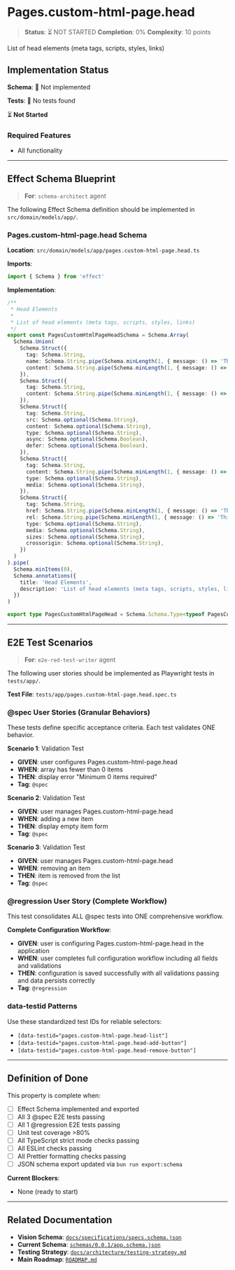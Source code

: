 # Pages.custom-html-page.head

> **Status**: ⏳ NOT STARTED
> **Completion**: 0%
> **Complexity**: 10 points

List of head elements (meta tags, scripts, styles, links)

## Implementation Status

**Schema**: 🔴 Not implemented

**Tests**: 🔴 No tests found

⏳ **Not Started**

### Required Features

- All functionality

---

## Effect Schema Blueprint

> **For**: `schema-architect` agent

The following Effect Schema definition should be implemented in `src/domain/models/app/`.

### Pages.custom-html-page.head Schema

**Location**: `src/domain/models/app/pages.custom-html-page.head.ts`

**Imports**:

```typescript
import { Schema } from 'effect'
```

**Implementation**:

```typescript
/**
 * Head Elements
 *
 * List of head elements (meta tags, scripts, styles, links)
 */
export const PagesCustomHtmlPageHeadSchema = Schema.Array(
  Schema.Union(
    Schema.Struct({
      tag: Schema.String,
      name: Schema.String.pipe(Schema.minLength(1, { message: () => 'This field is required' })),
      content: Schema.String.pipe(Schema.minLength(1, { message: () => 'This field is required' })),
    }),
    Schema.Struct({
      tag: Schema.String,
      content: Schema.String.pipe(Schema.minLength(1, { message: () => 'This field is required' })),
    }),
    Schema.Struct({
      tag: Schema.String,
      src: Schema.optional(Schema.String),
      content: Schema.optional(Schema.String),
      type: Schema.optional(Schema.String),
      async: Schema.optional(Schema.Boolean),
      defer: Schema.optional(Schema.Boolean),
    }),
    Schema.Struct({
      tag: Schema.String,
      content: Schema.String.pipe(Schema.minLength(1, { message: () => 'This field is required' })),
      type: Schema.optional(Schema.String),
      media: Schema.optional(Schema.String),
    }),
    Schema.Struct({
      tag: Schema.String,
      href: Schema.String.pipe(Schema.minLength(1, { message: () => 'This field is required' })),
      rel: Schema.String.pipe(Schema.minLength(1, { message: () => 'This field is required' })),
      type: Schema.optional(Schema.String),
      media: Schema.optional(Schema.String),
      sizes: Schema.optional(Schema.String),
      crossorigin: Schema.optional(Schema.String),
    })
  )
).pipe(
  Schema.minItems(0),
  Schema.annotations({
    title: 'Head Elements',
    description: 'List of head elements (meta tags, scripts, styles, links)',
  })
)

export type PagesCustomHtmlPageHead = Schema.Schema.Type<typeof PagesCustomHtmlPageHeadSchema>
```

---

## E2E Test Scenarios

> **For**: `e2e-red-test-writer` agent

The following user stories should be implemented as Playwright tests in `tests/app/`.

**Test File**: `tests/app/pages.custom-html-page.head.spec.ts`

### @spec User Stories (Granular Behaviors)

These tests define specific acceptance criteria. Each test validates ONE behavior.

**Scenario 1**: Validation Test

- **GIVEN**: user configures Pages.custom-html-page.head
- **WHEN**: array has fewer than 0 items
- **THEN**: display error "Minimum 0 items required"
- **Tag**: `@spec`

**Scenario 2**: Validation Test

- **GIVEN**: user manages Pages.custom-html-page.head
- **WHEN**: adding a new item
- **THEN**: display empty item form
- **Tag**: `@spec`

**Scenario 3**: Validation Test

- **GIVEN**: user manages Pages.custom-html-page.head
- **WHEN**: removing an item
- **THEN**: item is removed from the list
- **Tag**: `@spec`

### @regression User Story (Complete Workflow)

This test consolidates ALL @spec tests into ONE comprehensive workflow.

**Complete Configuration Workflow**:

- **GIVEN**: user is configuring Pages.custom-html-page.head in the application
- **WHEN**: user completes full configuration workflow including all fields and validations
- **THEN**: configuration is saved successfully with all validations passing and data persists correctly
- **Tag**: `@regression`

### data-testid Patterns

Use these standardized test IDs for reliable selectors:

- `[data-testid="pages.custom-html-page.head-list"]`
- `[data-testid="pages.custom-html-page.head-add-button"]`
- `[data-testid="pages.custom-html-page.head-remove-button"]`

---

## Definition of Done

This property is complete when:

- [ ] Effect Schema implemented and exported
- [ ] All 3 @spec E2E tests passing
- [ ] All 1 @regression E2E tests passing
- [ ] Unit test coverage >80%
- [ ] All TypeScript strict mode checks passing
- [ ] All ESLint checks passing
- [ ] All Prettier formatting checks passing
- [ ] JSON schema export updated via `bun run export:schema`

**Current Blockers**:

- None (ready to start)

---

## Related Documentation

- **Vision Schema**: [`docs/specifications/specs.schema.json`](../specs.schema.json)
- **Current Schema**: [`schemas/0.0.1/app.schema.json`](../../schemas/0.0.1/app.schema.json)
- **Testing Strategy**: [`docs/architecture/testing-strategy.md`](../../architecture/testing-strategy.md)
- **Main Roadmap**: [`ROADMAP.md`](../../../ROADMAP.md)
